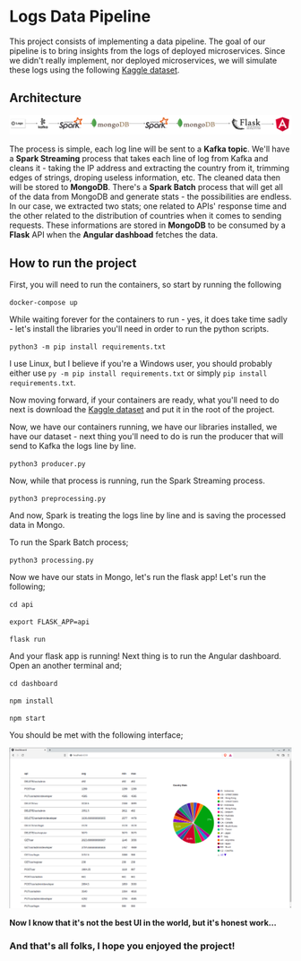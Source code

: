 # Logs Data Pipeline

This project consists of implementing a data pipeline. The goal of our pipeline is to bring insights from the logs of deployed microservices.
Since we didn't really implement, nor deployed microservices, we will simulate these logs using the following [Kaggle dataset](https://www.kaggle.com/datasets/vishnu0399/server-logs?select=logfiles.log). 

## Architecture

<p align="center">
  <img src="./assets/archi.png" alt="architecture" />
</p>

The process is simple, each log line will be sent to a __Kafka topic__. We'll have a __Spark Streaming__ process that takes each line of log from Kafka and cleans it - taking the IP address and extracting the country from it, trimming edges of strings, droping useless information, etc. The cleaned data then will be stored to __MongoDB__. There's a __Spark Batch__ process that will get all of the data from MongoDB and generate stats - the possibilities are endless. In our case, we extracted two stats; one related to APIs' response time and the other related to the distribution of countries when it comes to sending requests. These informations are stored in __MongoDB__ to be consumed by a __Flask__ API when the __Angular dashboad__ fetches the data.

## How to run the project

First, you will need to run the containers, so start by running the following

`docker-compose up`

While waiting forever for the containers to run - yes, it does take time sadly - let's install the libraries you'll need in order to run the python scripts.

`python3 -m pip install requirements.txt`

I use Linux, but I believe if you're a Windows user, you should probably either use `py -m pip install requirements.txt` or simply `pip install requirements.txt`.

Now moving forward, if your containers are ready, what you'll need to do next is download the [Kaggle dataset](https://www.kaggle.com/datasets/vishnu0399/server-logs?select=logfiles.log) and put it in the root of the project.

Now, we have our containers running, we have our libraries installed, we have our dataset - next thing you'll need to do is run the producer that will send to Kafka the logs line by line.

`python3 producer.py`

Now, while that process is running, run the Spark Streaming process.

`python3 preprocessing.py`

And now, Spark is treating the logs line by line and is saving the processed data in Mongo.

To run the Spark Batch process;

`python3 processing.py`

Now we have our stats in Mongo, let's run the flask app! Let's run the following;

`cd api`

`export FLASK_APP=api`

`flask run`

And your flask app is running! Next thing is to run the Angular dashboard. Open an another terminal and;

`cd dashboard`

`npm install`

`npm start`

You should be met with the following interface;

<p align="center">
  <img src="./assets/dashboard.png" alt="dashboard" />
</p>

__Now I know that it's not the best UI in the world, but it's honest work...__

### And that's all folks, I hope you enjoyed the project!
